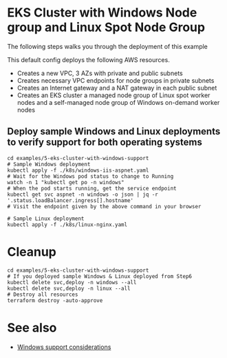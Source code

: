 # EKS Cluster with Windows Node group  and Linux Spot Node Group

The following steps walks you through the deployment of this example 

This default config deploys the following AWS resources.
 - Creates a new VPC, 3 AZs with private and public subnets
 - Creates necessary VPC endpoints for node groups in private subnets
 - Creates an Internet gateway and a NAT gateway in each public subnet
 - Creates an EKS cluster a managed node group of Linux spot worker nodes and a self-managed node group of Windows on-demand worker nodes
 

## Deploy sample Windows and Linux deployments to verify support for both operating systems

```shell script
cd examples/5-eks-cluster-with-windows-support
# Sample Windows deployment
kubectl apply -f ./k8s/windows-iis-aspnet.yaml
# Wait for the Windows pod status to change to Running
watch -n 1 "kubectl get po -n windows"
# When the pod starts running, get the service endpoint
kubectl get svc aspnet -n windows -o json | jq -r '.status.loadBalancer.ingress[].hostname'
# Visit the endpoint given by the above command in your browser

# Sample Linux deployment
kubectl apply -f ./k8s/linux-nginx.yaml
```

# Cleanup

```shell script
cd examples/5-eks-cluster-with-windows-support
# If you deployed sample Windows & Linux deployed from Step6
kubectl delete svc,deploy -n windows --all
kubectl delete svc,deploy -n linux --all
# Destroy all resources
terraform destroy -auto-approve
```

# See also

* [Windows support considerations](https://docs.aws.amazon.com/eks/latest/userguide/windows-support.html)
